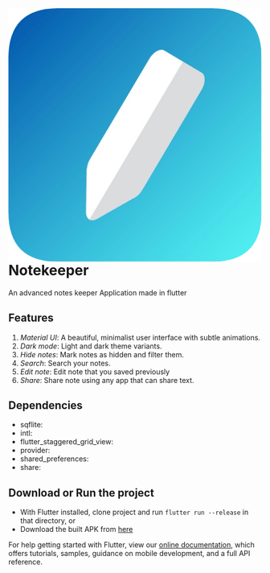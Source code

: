 <img src="icon/icon.png" align="right" />

# Notekeeper

An advanced notes keeper Application made in flutter

## Features
1. *Material UI*: A beautiful, minimalist user interface with subtle animations.
2. *Dark mode*: Light and dark theme variants.
3. *Hide notes*: Mark notes as hidden and filter them.
4. *Search*: Search your notes.
5. *Edit note*: Edit note that you saved previously
6. *Share*: Share note using any app that can share text.

## Dependencies
 - sqflite:
 - intl:
 - flutter_staggered_grid_view:
 - provider:
 - shared_preferences:
 - share:

## Download or Run the project
- With Flutter installed, clone project and run `flutter run --release` in that directory,
or
- Download the built APK from [here](https://github.com/brijrajparmar27/Flutter-Notes/raw/master/github_assets/app-release.apk)

For help getting started with Flutter, view our
[online documentation](https://flutter.dev/docs), which offers tutorials,
samples, guidance on mobile development, and a full API reference.

